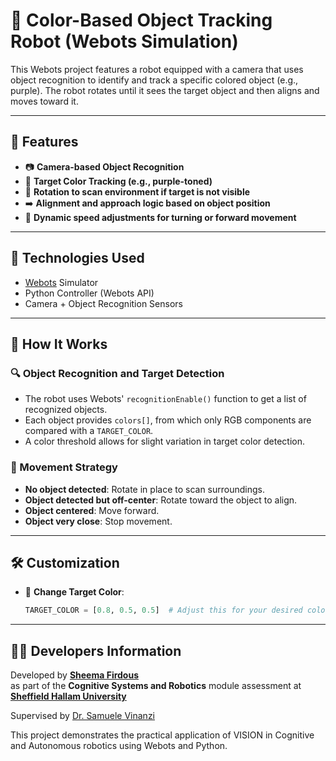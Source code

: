 # 🎯 Color-Based Object Tracking Robot (Webots Simulation)

This Webots project features a robot equipped with a camera that uses object recognition to identify and track a specific colored object (e.g., purple). The robot rotates until it sees the target object and then aligns and moves toward it.

---

## 📌 Features

- 📷 **Camera-based Object Recognition**
- 🎯 **Target Color Tracking (e.g., purple-toned)**
- 🔁 **Rotation to scan environment if target is not visible**
- ➡️ **Alignment and approach logic based on object position**
- 🧠 **Dynamic speed adjustments for turning or forward movement**

---

## 🚀 Technologies Used

- [Webots](https://cyberbotics.com/) Simulator
- Python Controller (Webots API)
- Camera + Object Recognition Sensors

---

## 🧠 How It Works

### 🔍 Object Recognition and Target Detection

- The robot uses Webots' `recognitionEnable()` function to get a list of recognized objects.
- Each object provides `colors[]`, from which only RGB components are compared with a `TARGET_COLOR`.
- A color threshold allows for slight variation in target color detection.

### 🤖 Movement Strategy

- **No object detected**: Rotate in place to scan surroundings.
- **Object detected but off-center**: Rotate toward the object to align.
- **Object centered**: Move forward.
- **Object very close**: Stop movement.

---

## 🛠️ Customization

- 🎨 **Change Target Color**:
  ```python
  TARGET_COLOR = [0.8, 0.5, 0.5]  # Adjust this for your desired color


---

## 👩‍💻 Developers Information

Developed by **[Sheema Firdous](https://www.linkedin.com/in/sheema-firdous-67b9b8181/)**  
as part of the **Cognitive Systems and Robotics** module assessment  at **[Sheffield Hallam University](https://www.shu.ac.uk/)**

Supervised by [Dr. Samuele Vinanzi](https://www.linkedin.com/in/samuelevinanzi/)

This project demonstrates the practical application of VISION in Cognitive and Autonomous robotics using Webots and Python.
